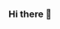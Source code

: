 ### Hi there 👋

<!--
**Sagor6876778787/Sagor6876778787** is a ✨ _special_ ✨ repository because its `README.md` (this file) appears on your GitHub profile.

Here are some ideas to get you started:
<p align="center">
 <img width="100px" src="https://res.cloudinary.com/anuraghazra/image/upload/v1594908242/logo_ccswme.svg" align="center" alt="Github Readme Stats" />
 <h2 align="center">Profile</h2>
</p>

### Hi there 👋 I'm [Mehedi Hassan Sagor]
> Full Stack Web Developer (MERN)

<div>
 <p>
I am dedicated hard-working team player and excellent knowledge on cutting edge up-to-date web development technologies. Also a self-motivated and enthusiastic web developer. Ability to work with any web development projects and fully integrate my skills for company’s progress.
</p>
</div>
 
### Skills

Comfortable:
<p>
<a href="https://github.com/borhanshuvo"><img src="https://img.shields.io/badge/HTML5-E34F26?style=for-the-badge&logo=html5&logoColor=white" alt="html5"></a>
<a href="https://github.com/borhanshuvo"><img src="https://img.shields.io/badge/CSS3-1572B6?style=for-the-badge&logo=css3&logoColor=white" alt="css3"></a>
 <a href="https://github.com/borhanshuvo"><img src="https://img.shields.io/badge/Bootstrap-563D7C?style=for-the-badge&logo=bootstrap&logoColor=white" alt="bootstrap"></a>
<a href="https://github.com/borhanshuvo"><img src="https://img.shields.io/badge/JavaScript-323330?style=for-the-badge&logo=javascript&logoColor=F7DF1E" alt="javascript"></a>
<a href="https://github.com/borhanshuvo"><img src="https://img.shields.io/badge/React-20232A?style=for-the-badge&logo=react&logoColor=61DAFB" alt="react"></a>
<a href="https://github.com/borhanshuvo"><img src="https://img.shields.io/badge/React_Router-CA4245?style=for-the-badge&logo=react-router&logoColor=white" alt="reactrouter">
<a href="https://github.com/borhanshuvo"><img src="https://img.shields.io/badge/Redux-593D88?style=for-the-badge&logo=redux&logoColor=white" alt="redux"></a>
</a>
<a href="https://github.com/borhanshuvo"><img src="https://img.shields.io/badge/PHP-777BB4?style=for-the-badge&logo=php&logoColor=white" alt="php"></a>
</p>

Familiar:
<p>
<a href="https://github.com/borhanshuvo"><img src="https://img.shields.io/badge/Node.js-43853D?style=for-the-badge&logo=node-dot-js&logoColor=white" alt="node"></a>
<a href="https://github.com/borhanshuvo"><img src="https://img.shields.io/badge/Express.js-000000?style=for-the-badge&logo=express&logoColor=white" alt="express"></a>
<a href="https://github.com/borhanshuvo"><img src="https://img.shields.io/badge/MongoDB-4EA94B?style=for-the-badge&logo=mongodb&logoColor=white" alt="mongo"></a>
<a href="https://github.com/borhanshuvo"><img src="https://img.shields.io/badge/MySQL-00000F?style=for-the-badge&logo=mysql&logoColor=white" alt="mysql"></a>
</p>

Tools:
<p>
<a href="https://github.com/borhanshuvo"><img src="https://img.shields.io/badge/Heroku-430098?style=for-the-badge&logo=heroku&logoColor=white" alt="heroku"></a>
<a href="https://github.com/borhanshuvo"><img src="https://img.shields.io/badge/Netlify-00C7B7?style=for-the-badge&logo=netlify&logoColor=white" alt="netlify"></a>
<a href="https://github.com/borhanshuvo"><img src="https://img.shields.io/badge/firebase-ffca28?style=for-the-badge&logo=firebase&logoColor=black" alt="firebase"></a>
<a href="https://github.com/borhanshuvo"><img src="https://img.shields.io/badge/vscode-blue.svg?style=for-the-badge&logo=visual-studio-code&labelColor=ffffff&logoColor=blue" alt="vscode"></a>
<a href="https://github.com/borhanshuvo"><img src="https://img.shields.io/badge/git-F05032.svg?style=for-the-badge&logo=git&logoColor=F05032&labelColor=ffffff" alt="git"></a>
<p/>

### Github Stats

[![Borhan Uddin GitHub Stats](https://github-readme-stats.vercel.app/api?username=borhanshuvo&show_icons=true&count_private=true)](https://github.com/borhanshuvo)

<h3> 🤝🏻 Connect with Me </h3>

<p align="center">
 <a href="https://borhan-uddin-portfolio.web.app" target="_blank"><img alt="Website" src="https://img.shields.io/badge/Portfolio-https://borhan_uddin_portfolio.web.app-blue?style=flat&logo=google-chrome"></a>
<a href="https://www.linkedin.com/in/borhan-uddin-015/" target="_blank"><img alt="LinkedIn" src="https://img.shields.io/badge/LinkedIn-@borhanuddin-blue?style=flat&logo=linkedin"></a>
<a href="mailto:borhan015@gmail.com"><img alt="Email" src="https://img.shields.io/badge/Email-borhan015@gmail.com-blue?style=flat&logo=gmail"></a>
</p>

⭐️ 


- 🔭 I’m currently working on ...
- 🌱 I’m currently learning ...
- 👯 I’m looking to collaborate on ...
- 🤔 I’m looking for help with ...
- 💬 Ask me about ...
- 📫 How to reach me: ...
- 😄 Pronouns: ...
- ⚡ Fun fact: ...
-->
